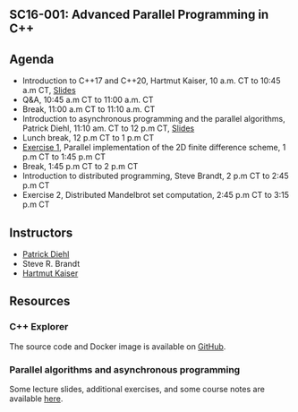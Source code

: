 ## SC16-001: Advanced Parallel Programming in C++

## Agenda

* Introduction to C++17 and C++20, Hartmut Kaiser, 10 a.m. CT to 10:45 a.m CT, [Slides](https://drive.google.com/file/d/1iF895LQMAvKtPoO-niU7AkEwDLPoJeTB/view?usp=sharing)
* Q&A, 10:45 a.m CT to 11:00 a.m. CT
* Break, 11:00 a.m CT to 11:10 a.m. CT
* Introduction to asynchronous programming and the parallel algorithms, Patrick Diehl, 11:10 am. CT to 12 p.m CT, [Slides](/slides/part1.slides.html)
* Lunch break, 12 p.m CT to 1 p.m CT 
* [Exercise 1](https://github.com/shortcourse/USACM16-shortcourse/blob/main/exercise/Exercise1.ipynb), Parallel implementation of the 2D finite difference scheme, 1 p.m CT to 1:45 p.m CT
* Break, 1:45 p.m CT to 2 p.m CT
* Introduction to distributed programming, Steve Brandt, 2 p.m CT to 2:45 p.m CT
* Exercise 2, Distributed Mandelbrot set computation, 2:45 p.m CT to 3:15 p.m CT 

## Instructors 

* [Patrick Diehl](https://www.diehlpk.de/)
* Steve R. Brandt
* [Hartmut Kaiser](https://www.cct.lsu.edu/~hkaiser)

## Resources

### C++ Explorer

The source code and Docker image is available on [GitHub](https://github.com/stevenrbrandt/CxxExplorer).

### Parallel algorithms and asynchronous programming

Some lecture slides, additional exercises, and some course notes are available [here](https://www.cct.lsu.edu/~pdiehl/teaching/2021/4997/).  
